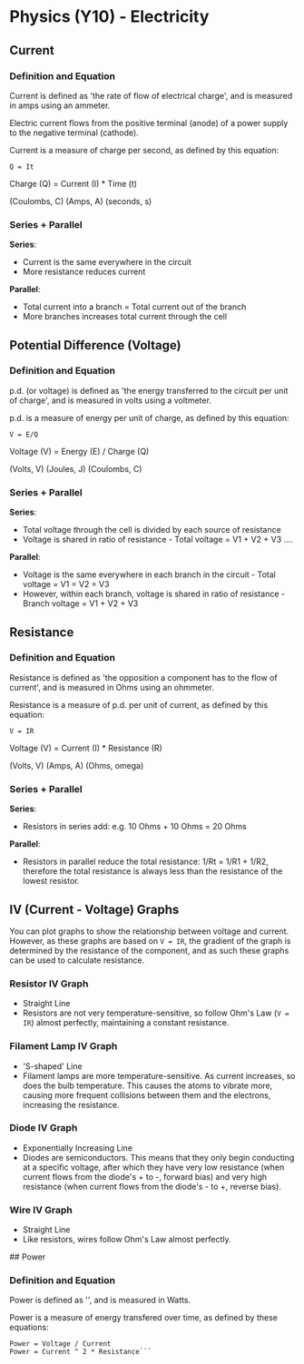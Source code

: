# Physics (Y10) - Electricity

## Current
### Definition and Equation
Current is defined as 'the rate of flow of electrical charge', and is measured in amps using an ammeter.

Electric current flows from the positive terminal (anode) of a power supply to the negative terminal (cathode).

Current is a measure of charge per second, as defined by this equation:

`Q = It`

Charge (Q) = Current (I) * Time (t)

(Coulombs, C) (Amps, A) (seconds, s)

### Series + Parallel
**Series**: 
* Current is the same everywhere in the circuit
* More resistance reduces current

**Parallel**:
* Total current into a branch = Total current out of the branch
* More branches increases total current through the cell

## Potential Difference (Voltage)
### Definition and Equation
p.d. (or voltage) is defined as 'the energy transferred to the circuit per unit of charge', and is measured in volts using a voltmeter.

p.d. is a measure of energy per unit of charge, as defined by this equation:

`V = E/Q`

Voltage (V) = Energy (E) / Charge (Q)

(Volts, V) (Joules, J) (Coulombs, C)

### Series + Parallel
**Series**:
* Total voltage through the cell is divided by each source of resistance
* Voltage is shared in ratio of resistance - Total voltage = V1 + V2 + V3 ....

**Parallel**:
* Voltage is the same everywhere in each branch in the circuit - Total voltage = V1 = V2 = V3
* However, within each branch, voltage is shared in ratio of resistance - Branch voltage = V1 + V2 + V3

## Resistance
### Definition and Equation
Resistance is defined as 'the opposition a component has to the flow of current', and is measured in Ohms using an ohmmeter.

Resistance is a measure of p.d. per unit of current, as defined by this equation:

`V = IR`

Voltage (V) = Current (I) * Resistance (R)

(Volts, V) (Amps, A) (Ohms, omega)

### Series + Parallel
**Series**:
* Resistors in series add: e.g. 10 Ohms + 10 Ohms = 20 Ohms

**Parallel**:
* Resistors in parallel reduce the total resistance: 1/Rt = 1/R1 + 1/R2, therefore the total resistance is always less than the resistance of the lowest resistor.

## IV (Current - Voltage) Graphs
You can plot graphs to show the relationship between voltage and current. However, as these graphs are based on `V = IR`, the gradient of the graph is determined by the resistance of the component, and as such these graphs can be used to calculate resistance.

### Resistor IV Graph
* Straight Line
* Resistors are not very temperature-sensitive, so follow Ohm's Law (`V = IR`) almost perfectly, maintaining a constant resistance.

### Filament Lamp IV Graph
* 'S-shaped' Line
* Filament lamps are more temperature-sensitive. As current increases, so does the bulb temperature. This causes the atoms to vibrate more, causing more frequent collisions between them and the electrons, increasing the resistance.

### Diode IV Graph
* Exponentially Increasing Line
* Diodes are semiconductors. This means that they only begin conducting at a specific voltage, after which they have very low resistance (when current flows from the diode's + to -, forward bias) and very high resistance (when current flows from the diode's - to +, reverse bias).

### Wire IV Graph
* Straight Line
* Like resistors, wires follow Ohm's Law almost perfectly.

## Power
### Definition and Equation
Power is defined as '', and is measured in Watts.

Power is a measure of energy transfered over time, as defined by these equations:

```Power = Energy Transferred / Time
Power = Voltage / Current
Power = Current ^ 2 * Resistance```